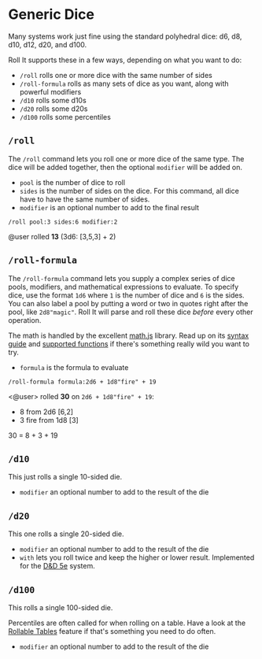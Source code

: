 # Generic Dice

Many systems work just fine using the standard polyhedral dice: d6, d8, d10, d12, d20, and d100.

Roll It supports these in a few ways, depending on what you want to do:

* `/roll` rolls one or more dice with the same number of sides
* `/roll-formula` rolls as many sets of dice as you want, along with powerful modifiers
* `/d10` rolls some d10s
* `/d20` rolls some d20s
* `/d100` rolls some percentiles

## `/roll`

The `/roll` command lets you roll one or more dice of the same type. The dice will be added together, then the optional `modifier` will be added on.

* `pool` is the number of dice to roll
* `sides` is the number of sides on the dice. For this command, all dice have to have the same number of sides.
* `modifier` is an optional number to add to the final result

<!-- panels:start -->
<!-- div:left-panel -->
```invocation
/roll pool:3 sides:6 modifier:2
```
<!-- div:right-panel -->
@user rolled **13** (3d6: [3,5,3] + 2)
<!-- panels:end -->

## `/roll-formula`

The `/roll-formula` command lets you supply a complex series of dice pools, modifiers, and mathematical expressions to evaluate. To specify dice, use the format `1d6` where `1` is the number of dice and `6` is the sides. You can also label a pool by putting a word or two in quotes right after the pool, like `2d8"magic"`. Roll It will parse and roll these dice *before* every other operation.

The math is handled by the excellent [math.js](https://mathjs.org) library. Read up on its [syntax guide](https://mathjs.org/docs/expressions/syntax.html) and [supported functions](https://mathjs.org/docs/reference/functions.html) if there's something really wild you want to try.

* `formula` is the formula to evaluate

<!-- panels:start -->
<!-- div:left-panel -->
```invocation
/roll-formula formula:2d6 + 1d8"fire" + 19
```
<!-- div:right-panel -->
<@user> rolled **30** on `2d6 + 1d8"fire" + 19`:
<ul class="indented-lines">
<li>8 from 2d6 [6,2]</li>
<li>3 fire from 1d8 [3]</li>
</ul>
30 = 8 + 3 + 19
<!-- panels:end -->

## `/d10`

This just rolls a single 10-sided die.

* `modifier` an optional number to add to the result of the die

## `/d20`

This one rolls a single 20-sided die.

* `modifier` an optional number to add to the result of the die
* `with` lets you roll twice and keep the higher or lower result. Implemented for the [D&D 5e](/systems/dnd5e) system.

## `/d100`

This rolls a single 100-sided die.

Percentiles are often called for when rolling on a table. Have a look at the [Rollable Tables](/features/tables) feature if that's something you need to do often.

* `modifier` an optional number to add to the result of the die
